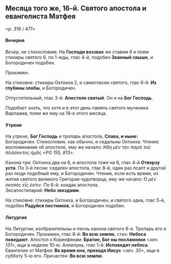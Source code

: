 
## Месяца того же, 16-й. Святого апостола и евангелиста Матфея

<*p. 316 / 471*>

#### Вечерня

*Вечер*, не стихословим. На **Господи воззвах** же ставим 6 и поем стихиры святого 6, по 1-жды, глас 4-й, 
подобен **Званный свыше**, и Богородичен подобен. 

Прокимен. 

На стиховне: стихиры Октоиха 2, и самогласен святого, глас 6-й: **Из глубины злобы**, и Богородичен.

Отпустительный, глас 3-й: **Апостоле святый**. Он и на **Бог Господь**.  

*Подобает знать*, что хотя и в этот день память святого мученика Варлаама, поем же ему на 19-е этого месяца.  

#### Утреня

На *утрене*, **Бог Господь** и тропарь апостола, **Слава, и ныне:** Богородичен. 
Стихословия, как обычно, и седальны Октоиха.
Чтение: воспоминание об апостоле, ему же начало: *̓́Ηδη μὲν τὴν παρὰ τοῦ πλάσαντος ἡμᾶς* <*PG 155, 813*>. 

Канона три: Октоиха два на 6, и апостола тоже на 6, глас 4-й **Отверзу уста**.
По 3-й песни: седален апостола, глас 8-й, один раз псалт и другой раз люди подобный ему, и Богородичен. 
Чтение, если есть время, из жития святого великого Григория чудотворца, ему же начало: 
*̔Ο μὲν σκοπὸς εἷς ἐστιν*. 
По 6-й: кондак апостола.  
Эксапостиларий: **Небо звездами**. 

На стиховне: стихиры Октоиха, и Богородичен, и святого одна, глас 5-й, подобен **Радуйся постников**, 
и Богородичен подобен. 

#### Литургия

На *Литургии*, изобразительны и песнь канона святого 6-я. Тропарь его и Богородичен. 
Прокимен, глас 8-й: **Во всю землю**, стих: **Небеса поведают**. 
Апостол к Коринфянам: **Братие, Бог ны посланники** <*зач. 131*>, ищи в неделю 10-ю. 
Аллилуиа, глас 1-й: **Исповедят небеса**. 
Евангелие от Матфея: **Во время оно, преходя Иисус** <*зач. 30*>, ищи в субботу 5-ю его.
Причастен: **Во всю землю**. 
